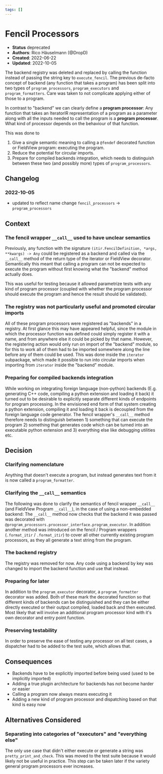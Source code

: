 ```yaml
---
tags: []
---
```


# Fencil Processors

- **Status** deprecated
- **Authors**: Rico Häuselmann (@DropD)
- **Created**: 2022-06-22
- **Updated**: 2022-10-05

The backend registry was deleted and replaced by calling the function instead of passing the string key to `execute_fencil`. The previous de-facto concept of backend (any function that takes a program) has been split into two types of `program_processors`, `program_executors` and `program_formatters`. Care was taken to not complicate applying either of those to a program.

In contrast to "backend" we can clearly define a **program processor**: Any function that takes an IteratorIR representation of a program as a parameter along with all the inputs needed to call the program is a **program processor**. What kind of processor depends on the behaviour of that function.

This was done to

1. Give a single semantic meaning to calling a `@fendef` decorated function or FieldView program: executing the program.
1. Reduce the potential for circular imports.
1. Prepare for compiled backends integration, which needs to distinguish between these two (and possibly more) types of `program_processors`.

## Changelog

### 2022-10-05

- updated to reflect name change `fencil_processors` -> `program_processors`

## Context

### The fencil wrapper `__call__` used to have unclear semantics

Previously, any function with the signature `(itir.FencilDefinition, *args, **kwargs) -> Any` could be registered as a backend and called via the `__call__` method of the return type of the iterator or FieldView decorator. Semantically this meant that calling a program can not be expected to execute the program without first knowing what the "backend" method actually does.

This was useful for testing because it allowed parametrize tests with any kind of program processor (coupled with whether the program processor should execute the program and hence the result should be validated).

### The registry was not particularly useful and promoted circular imports

All of these program processors were registered as "backends" in a registry. At first glance this may have appeared helpful, since the module in which the processor function was defined could simply register it with a name, and from anywhere else it could be picked by that name. However, the registering action would only run on import of the "backend" module, so for this to work all of them had to be imported somewhere along the line before any of them could be used. This was done inside the `iterator` subpackage, which made it possible to run into circular imports when importing from `iterator` inside the "backend" module.

### Preparing for compiled backends integration

While working on integrating foreign language (non-python) backends (E.g. generating C++ code, compiling a python extension and loading it back) it turned out to be desirable to explicitly separate different kinds of endpoints for program processing. In the envisioned end form of that system creating a python extension, compiling it and loading it back is decoupled from the foreign language code generator. The fencil wrapper's `__call__` method therefore needs to distinguish between 1) something that can execute the program 2) something that generates code which can be turned into an executable python extension and 3) everything else like debugging utilities etc.

## Decision

### Clarifying nomenclature

Anything that doesn't execute a program, but instead generates text from it is now called a `program_formatter`.

### Clarifying the `__call__` semantics

The following was done to clarify the semantics of fencil wrapper `__call__` (and FieldView Program `__call__`), in the case of using a non-embedded backend: The `__call__` method now checks that the backend it was passed was decorated with `@program_processors.processor_interface.program_executor`. In addition another method was introduced on the fencil / Program wrappers (`.format_itir` / `.format_itir`) to cover all other currently existing program processors, as they all generate a text string from the program.

### The backend registry

The registry was removed for now. Any code using a backend by key was changed to import the backend function and use that instead.

### Preparing for later

In addition to the `program_executor` decorator, a `program_formatter` decorator was added. Both of these mark the decorated function so that different kinds of backends can be distinguished and they can be either directly executed or their output compiled, loaded back and then executed. Most likely that will involve an additional program processor kind with it's own decorator and entry point function.

### Preserving testability

In order to preserve the ease of testing any processor on all test cases, a dispatcher had to be added to the test suite, which allows that.

## Consequences

- Backends have to be explicitly imported before being used (used to be implicitly imported)
- Adding a true plugin architecture for backends has not become harder or easier
- Calling a program now always means executing it
- Adding a new kind of program processor and dispatching based on that kind is easy now

## Alternatives Considered

### Separating into categories of "executors" and "everything else"

The only use case that didn't either execute or generate a string was `pretty_print_and_check`. This was moved to the test suite because it would likely not be useful in practice. This step can be taken later if the variety general program processors ever increases.
